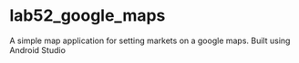 # lab52_google_maps
A simple map application for setting markets on a google maps. Built using Android Studio
